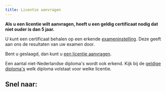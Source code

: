 ```yaml
---
title: Licentie aanvragen
---
```

**Als u een licentie wilt aanvragen, heeft u een geldig certificaat nodig dat niet ouder is dan 5 jaar.**

U kunt een certificaat behalen op een erkende [exameninstelling](/wat-wij-doen/exameninstellingen/welke-exameninstellingen-zijn-er). Deze geeft aan ons de resultaten van uw examen door.

Bent u geslaagd, dan kunt u [een licentie aanvragen](https://www.erkenningen.nl/Default.aspx?tabid=153).

Een aantal niet-Nederlandse diploma's wordt ook erkend. Kijk bij de [geldige diploma's](/licenties/licentie-aanvragen/ik-heb-een-buitenlands-diploma) welk diploma volstaat voor welke licentie.

## Snel naar:

<link-container>
<link-button link='{"name": "Geldige diplomas","url": "/licenties/licentie-aanvragen/ik-heb-een-buitenlands-diploma"}'></link-button>
</link-container>
